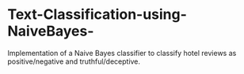 # Text-Classification-using-NaiveBayes-
Implementation of a Naive Bayes classifier to classify hotel reviews as positive/negative and truthful/deceptive. 
